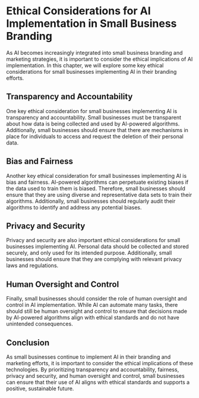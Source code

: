 Ethical Considerations for AI Implementation in Small Business Branding
========================================================================================================================================

As AI becomes increasingly integrated into small business branding and marketing strategies, it is important to consider the ethical implications of AI implementation. In this chapter, we will explore some key ethical considerations for small businesses implementing AI in their branding efforts.

Transparency and Accountability
-------------------------------

One key ethical consideration for small businesses implementing AI is transparency and accountability. Small businesses must be transparent about how data is being collected and used by AI-powered algorithms. Additionally, small businesses should ensure that there are mechanisms in place for individuals to access and request the deletion of their personal data.

Bias and Fairness
-----------------

Another key ethical consideration for small businesses implementing AI is bias and fairness. AI-powered algorithms can perpetuate existing biases if the data used to train them is biased. Therefore, small businesses should ensure that they are using diverse and representative data sets to train their algorithms. Additionally, small businesses should regularly audit their algorithms to identify and address any potential biases.

Privacy and Security
--------------------

Privacy and security are also important ethical considerations for small businesses implementing AI. Personal data should be collected and stored securely, and only used for its intended purpose. Additionally, small businesses should ensure that they are complying with relevant privacy laws and regulations.

Human Oversight and Control
---------------------------

Finally, small businesses should consider the role of human oversight and control in AI implementation. While AI can automate many tasks, there should still be human oversight and control to ensure that decisions made by AI-powered algorithms align with ethical standards and do not have unintended consequences.

Conclusion
----------

As small businesses continue to implement AI in their branding and marketing efforts, it is important to consider the ethical implications of these technologies. By prioritizing transparency and accountability, fairness, privacy and security, and human oversight and control, small businesses can ensure that their use of AI aligns with ethical standards and supports a positive, sustainable future.
